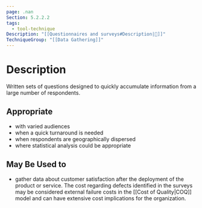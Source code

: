 ```yaml
---
page: .nan
Section: 5.2.2.2
tags:
  - tool-technique
Description: "[[Questionnaires and surveys#Description|📝]]"
TechniqueGroup: "[[Data Gathering]]"
---
```

# Description
Written sets of questions designed to quickly accumulate information from a large number of respondents.
## Appropriate
- with varied audiences
- when a quick turnaround is needed
- when respondents are geographically dispersed
- where statistical analysis could be appropriate
## May Be Used to
- gather data about customer satisfaction after the deployment of the product or service. The cost regarding defects identified in the surveys may be considered external failure costs in the [[Cost of Quality|COQ]] model and can have extensive cost implications for the organization.